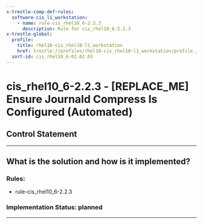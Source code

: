 ```yaml
---
x-trestle-comp-def-rules:
  software-cis_l1_workstation:
    - name: rule-cis_rhel10_6-2.2.3
      description: Rule for cis_rhel10_6-2.2.3
x-trestle-global:
  profile:
    title: rhel10-cis_rhel10-l1_workstation
    href: trestle://profiles/rhel10-cis_rhel10-l1_workstation/profile.json
  sort-id: cis_rhel10_6-02.02.03
---
```


# cis_rhel10_6-2.2.3 - \[REPLACE_ME\] Ensure Journald Compress Is Configured (Automated)

## Control Statement

______________________________________________________________________

## What is the solution and how is it implemented?

<!-- For implementation status enter one of: implemented, partial, planned, alternative, not-applicable -->

<!-- Note that the list of rules under ### Rules: is read-only and changes will not be captured after assembly to JSON -->

<!-- Add control implementation description here for control: cis_rhel10_6-2.2.3 -->

### Rules:

  - rule-cis_rhel10_6-2.2.3

### Implementation Status: planned

______________________________________________________________________
